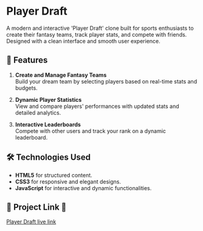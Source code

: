 # Player Draft

A modern and interactive 'Player Draft' clone built for sports enthusiasts to create their fantasy teams, track player stats, and compete with friends. Designed with a clean interface and smooth user experience.

## 🌟 Features
1. **Create and Manage Fantasy Teams**  
   Build your dream team by selecting players based on real-time stats and budgets.

2. **Dynamic Player Statistics**  
   View and compare players' performances with updated stats and detailed analytics.

3. **Interactive Leaderboards**  
   Compete with other users and track your rank on a dynamic leaderboard.

## 🛠️ Technologies Used
- **HTML5** for structured content.  
- **CSS3** for responsive and elegant designs.  
- **JavaScript** for interactive and dynamic functionalities.  

## 🔗 Project Link 🚀
[Player Draft live link]( )
